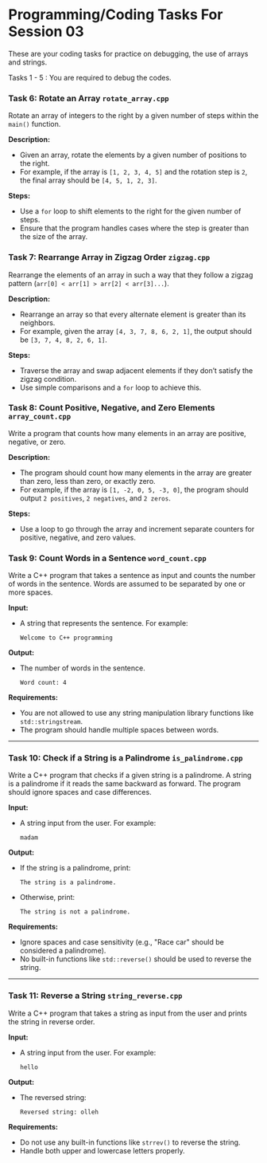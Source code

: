 # Programming/Coding Tasks For Session 03

These are your coding tasks for practice on debugging, the use of arrays and strings.

Tasks 1 - 5 : You are required to debug the codes.


### Task 6: **Rotate an Array** `rotate_array.cpp`
Rotate an array of integers to the right by a given number of steps within the `main()` function.

**Description:**
- Given an array, rotate the elements by a given number of positions to the right.
- For example, if the array is `[1, 2, 3, 4, 5]` and the rotation step is `2`, the final array should be `[4, 5, 1, 2, 3]`.

**Steps:**
- Use a `for` loop to shift elements to the right for the given number of steps.
- Ensure that the program handles cases where the step is greater than the size of the array.

### Task 7: **Rearrange Array in Zigzag Order** `zigzag.cpp`
Rearrange the elements of an array in such a way that they follow a zigzag pattern (`arr[0] < arr[1] > arr[2] < arr[3]...`).

**Description:**
- Rearrange an array so that every alternate element is greater than its neighbors.
- For example, given the array `[4, 3, 7, 8, 6, 2, 1]`, the output should be `[3, 7, 4, 8, 2, 6, 1]`.

**Steps:**
- Traverse the array and swap adjacent elements if they don’t satisfy the zigzag condition.
- Use simple comparisons and a `for` loop to achieve this.


### Task 8: **Count Positive, Negative, and Zero Elements** `array_count.cpp`
Write a program that counts how many elements in an array are positive, negative, or zero.

**Description:**
- The program should count how many elements in the array are greater than zero, less than zero, or exactly zero.
- For example, if the array is `[1, -2, 0, 5, -3, 0]`, the program should output `2 positives`, `2 negatives`, and `2 zeros`.

**Steps:**
- Use a loop to go through the array and increment separate counters for positive, negative, and zero values.


### Task 9: Count Words in a Sentence `word_count.cpp`

Write a C++ program that takes a sentence as input and counts the number of words in the sentence. Words are assumed to be separated by one or more spaces.

**Input:**
- A string that represents the sentence. For example:
  ```
  Welcome to C++ programming
  ```

**Output:**
- The number of words in the sentence.
  ```
  Word count: 4
  ```

**Requirements:**
- You are not allowed to use any string manipulation library functions like `std::stringstream`.
- The program should handle multiple spaces between words.

---

### Task 10: Check if a String is a Palindrome `is_palindrome.cpp`

Write a C++ program that checks if a given string is a palindrome. A string is a palindrome if it reads the same backward as forward. The program should ignore spaces and case differences.

**Input:**
- A string input from the user. For example:
  ```
  madam
  ```

**Output:**
- If the string is a palindrome, print:
  ```
  The string is a palindrome.
  ```
- Otherwise, print:
  ```
  The string is not a palindrome.
  ```

**Requirements:**
- Ignore spaces and case sensitivity (e.g., "Race car" should be considered a palindrome).
- No built-in functions like `std::reverse()` should be used to reverse the string.

---

### Task 11: Reverse a String `string_reverse.cpp`

Write a C++ program that takes a string as input from the user and prints the string in reverse order.

**Input:**
- A string input from the user. For example:
  ```
  hello
  ```

**Output:**
- The reversed string:
  ```
  Reversed string: olleh
  ```

**Requirements:**
- Do not use any built-in functions like `strrev()` to reverse the string.
- Handle both upper and lowercase letters properly.
